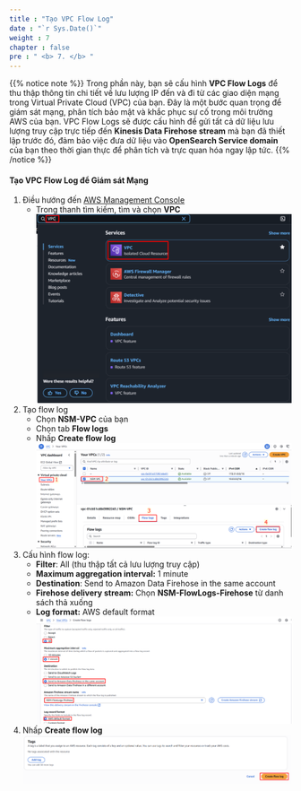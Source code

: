 ```yaml
---
title : "Tạo VPC Flow Log"
date : "`r Sys.Date()`"
weight : 7
chapter : false
pre : " <b> 7. </b> "
---
```


{{% notice note %}}
Trong phần này, bạn sẽ cấu hình **VPC Flow Logs** để thu thập thông tin chi tiết về lưu lượng IP đến và đi từ các giao diện mạng trong Virtual Private Cloud (VPC) của bạn. Đây là một bước quan trọng để giám sát mạng, phân tích bảo mật và khắc phục sự cố trong môi trường AWS của bạn. VPC Flow Logs sẽ được cấu hình để gửi tất cả dữ liệu lưu lượng truy cập trực tiếp đến **Kinesis Data Firehose stream** mà bạn đã thiết lập trước đó, đảm bảo việc đưa dữ liệu vào **OpenSearch Service domain** của bạn theo thời gian thực để phân tích và trực quan hóa ngay lập tức.
{{% /notice %}}

#### Tạo VPC Flow Log để Giám sát Mạng
1. Điều hướng đến [AWS Management Console](https://aws.amazon.com/console/)
    - Trong thanh tìm kiếm, tìm và chọn **VPC**
    ![image.png](image.png)
2. Tạo flow log
    - Chọn **NSM-VPC** của bạn
    - Chọn tab **Flow logs**
    - Nhấp **Create flow log**
    ![image.png](image%201.png)
3. Cấu hình flow log:
    - **Filter**: All (thu thập tất cả lưu lượng truy cập)
    - **Maximum aggregation interval:** 1 minute
    - **Destination**: Send to Amazon Data Firehose in the same account
    - **Firehose delivery stream:** Chọn **NSM-FlowLogs-Firehose** từ danh sách thả xuống
    - **Log format:** AWS default format
    ![image.png](image%202.png)
4. Nhấp **Create flow log**
    ![image.png](image%203.png)